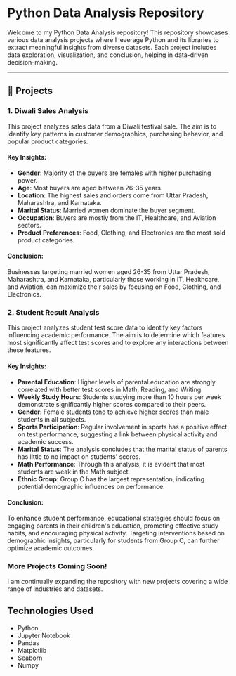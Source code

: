 # Python Data Analysis Repository

Welcome to my Python Data Analysis repository! This repository showcases various data analysis projects where I leverage Python and its libraries to extract meaningful insights from diverse datasets. Each project includes data exploration, visualization, and conclusion, helping in data-driven decision-making.

---
## 📁 Projects

### 1. Diwali Sales Analysis

This project analyzes sales data from a Diwali festival sale. The aim is to identify key patterns in customer demographics, purchasing behavior, and popular product categories.

#### Key Insights:
- **Gender**: Majority of the buyers are females with higher purchasing power.
- **Age**: Most buyers are aged between 26-35 years.
- **Location**: The highest sales and orders come from Uttar Pradesh, Maharashtra, and Karnataka.
- **Marital Status**: Married women dominate the buyer segment.
- **Occupation**: Buyers are mostly from the IT, Healthcare, and Aviation sectors.
- **Product Preferences**: Food, Clothing, and Electronics are the most sold product categories.

#### Conclusion:
Businesses targeting married women aged 26-35 from Uttar Pradesh, Maharashtra, and Karnataka, particularly those working in IT, Healthcare, and Aviation, can maximize their sales by focusing on Food, Clothing, and Electronics.

### 2. Student Result Analysis

This project analyzes student test score data to identify key factors influencing academic performance. The aim is to determine which features most significantly affect test scores and to explore any interactions between these features.


#### Key Insights:
- **Parental Education**: Higher levels of parental education are strongly correlated with better test scores in Math, Reading, and Writing.
- **Weekly Study Hours**: Students studying more than 10 hours per week demonstrate significantly higher scores compared to their peers.
- **Gender**: Female students tend to achieve higher scores than male students in all subjects.
- **Sports Participation**: Regular involvement in sports has a positive effect on test performance, suggesting a link between physical activity and academic success.
- **Marital Status**: The analysis concludes that the marital status of parents has little to no impact on students' scores.
- **Math Performance**: Through this analysis, it is evident that most students are weak in the Math subject.
- **Ethnic Group**: Group C has the largest representation, indicating potential demographic influences on performance.

#### Conclusion:
To enhance student performance, educational strategies should focus on engaging parents in their children's education, promoting effective study habits, and encouraging physical activity. Targeting interventions based on demographic insights, particularly for students from Group C, can further optimize academic outcomes.


### More Projects Coming Soon!
I am continually expanding the repository with new projects covering a wide range of industries and datasets.


## Technologies Used

- Python
- Jupyter Notebook
- Pandas
- Matplotlib
- Seaborn
- Numpy



